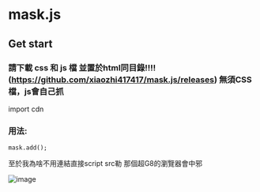# mask.js

## Get start

### 請下載 css 和 js 檔 並置於html同目錄!!!! (https://github.com/xiaozhi417417/mask.js/releases) 無須<link>CSS檔，js會自己抓
import cdn 
<code><script type="text/javascript" src="[js file]"></script></code>

### 用法:

<code>mask.add(<css selector>);</code>

  至於我為啥不用連結直接script src勒
  那個超G8的瀏覽器會中邪
  
  ![image](https://user-images.githubusercontent.com/71436697/137613864-eaebe94e-f52d-47ab-8c55-5ec7b59fe902.png)

